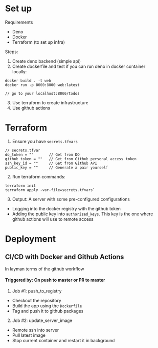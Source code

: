 # Set up
Requirements
- Deno
- Docker
- Terraform (to set up infra)

Steps:
1. Create deno backend (simple api)
2. Create dockerfile and test if you can run deno in docker container locally: 
```
docker build . -t web
docker run -p 8000:8000 web:latest

// go to your localhost:8000/todos
```
3. Use terraform to create infrastructure 
4. Use github actions

# Terraform
1. Ensure you have `secrets.tfvars`

```
// secrets.tfvar
do_token = ""       // Get from DO 
github_token = ""   // Get from Github personal access token
ssh_key_id = ""     // Get from Github API
public_key = ""     // Generate a pair yourself
```

2. Run terraform commands:
```
terraform init
terraform apply -var-file=secrets.tfvars`
```

3. Output:
A server with some pre-configured configurations
- Logging into the docker registry with the github token
- Adding the public key into `authorized_keys`. This key is the one where github actions will use to remote access

# Deployment
## CI/CD with Docker and Github Actions
In layman terms of the github workflow

#### Triggered by: On push to master or PR to master
1. Job #1: push_to_registry
- Checkout the repository
- Build the app using the `Dockerfile`
- Tag and push it to github packages

2. Job #2: update_server_image 
- Remote ssh into server
- Pull latest image 
- Stop current container and restart it in background

